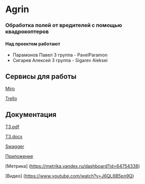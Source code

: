 # Agrin
### Обработка полей от вредителей с помощью квадрокоптеров
#### Над проектом работают
- Парамонов Павел 3 группа - PavelParamon
- Сигарев Алексей 3 группа - Sigarev Aleksei
## Сервисы для работы
[Miro](https://miro.com/app/board/o9J_kuhude8=/)

[Trello](https://trello.com/b/3RnuP10h/agrin)
## Документация
[ТЗ.pdf](https://github.com/studentsVSU21/Agrin/blob/master/Documents/Technical_task.pdf)

[ТЗ.docx](https://github.com/studentsVSU21/Agrin/blob/master/Documents/Technical_task.docx)

[Swagger](http://agrin-env.eba-ndbbmd2r.us-east-1.elasticbeanstalk.com/swagger-ui.html)

[Приложение](http://agrin-vsu.s3-website-us-east-1.amazonaws.com/)

[Метрика] (https://metrika.yandex.ru/dashboard?id=64754338)

[Видео] (https://www.youtube.com/watch?v=J6QL6B5pn9Q)

